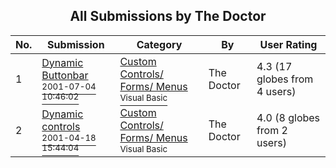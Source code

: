 ﻿<div align="center">

## All Submissions by The Doctor

</div>

No.  | Submission | Category | By   | User Rating
---- | ---------- | -------- | ---- | -----------
1 | [Dynamic Buttonbar<br /><sup>2001-07-04 10:46:02</sup>](https://github.com/Planet-Source-Code/the-doctor-dynamic-buttonbar__1-24712) | [Custom Controls/ Forms/  Menus<br /><sup>Visual Basic</sup>](../ByCategory/custom-controls-forms-menus__1-4.md) | The Doctor | 4.3 (17 globes from 4 users)
2 | [Dynamic controls<br /><sup>2001-04-18 15:44:04</sup>](https://github.com/Planet-Source-Code/the-doctor-dynamic-controls__1-22497) | [Custom Controls/ Forms/  Menus<br /><sup>Visual Basic</sup>](../ByCategory/custom-controls-forms-menus__1-4.md) | The Doctor | 4.0 (8 globes from 2 users)
